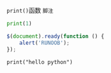 `print()`函数
`脚注`
```python
print(1)
```
```javascript
$(document).ready(function () {
    alert('RUNOOB');
});
```
    print("hello python")
    
